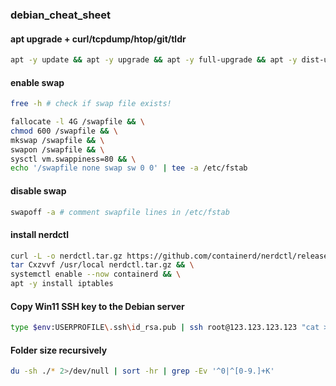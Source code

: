 ### debian_cheat_sheet

#### apt upgrade + curl/tcpdump/htop/git/tldr
```bash
apt -y update && apt -y upgrade && apt -y full-upgrade && apt -y dist-upgrade && apt -y install curl tcpdump htop git tldr
```



#### enable swap
```bash
free -h # check if swap file exists!
```
```bash
fallocate -l 4G /swapfile && \
chmod 600 /swapfile && \
mkswap /swapfile && \
swapon /swapfile && \
sysctl vm.swappiness=80 && \
echo '/swapfile none swap sw 0 0' | tee -a /etc/fstab
```

#### disable swap
```bash
swapoff -a # comment swapfile lines in /etc/fstab
```

#### install nerdctl
```bash
curl -L -o nerdctl.tar.gz https://github.com/containerd/nerdctl/releases/download/v2.0.0-rc.0/nerdctl-full-2.0.0-rc.0-linux-amd64.tar.gz && \
tar Cxzvvf /usr/local nerdctl.tar.gz && \
systemctl enable --now containerd && \
apt -y install iptables
```

#### Copy Win11 SSH key to the Debian server
```bash
type $env:USERPROFILE\.ssh\id_rsa.pub | ssh root@123.123.123.123 "cat >> .ssh/authorized_keys"
```

#### Folder size recursively
```bash
du -sh ./* 2>/dev/null | sort -hr | grep -Ev '^0|^[0-9.]+K'
```
